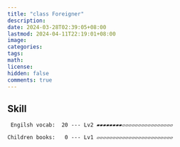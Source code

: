 ```yaml
---
title: "class Foreigner"
description: 
date: 2024-03-28T02:39:05+08:00
lastmod: 2024-04-11T22:19:01+08:00
image: 
categories: 
tags: 
math: 
license: 
hidden: false
comments: true
---
```

## Skill

     Engilsh vocab:  20 --- Lv2 ▰▰▰▰▰▰▰▰▱▱▱▱▱▱▱▱▱▱▱▱▱▱▱▱

    Children books:   0 --- Lv1 ▱▱▱▱▱▱▱▱▱▱▱▱▱▱▱▱▱▱▱▱▱▱▱▱

